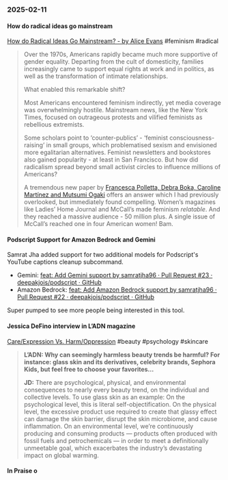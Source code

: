 ### 2025-02-11
#### How do radical ideas go mainstream
[How do Radical Ideas Go Mainstream?  - by Alice Evans](https://www.ggd.world/p/how-do-radical-ideas-go-mainstream) #feminism #radical

> Over the 1970s, Americans rapidly became much more supportive of gender equality. Departing from the cult of domesticity, families increasingly came to support equal rights at work and in politics, as well as the transformation of intimate relationships.
> 
> What enabled this remarkable shift?  
>   
> Most Americans encountered feminism indirectly, yet media coverage was overwhelmingly hostile. Mainstream news, like the New York Times, focused on outrageous protests and vilified feminists as rebellious extremists.
> 
> Some scholars point to ‘counter-publics’ - ‘feminist consciousness-raising’ in small groups, which problematised sexism and envisioned more egalitarian alternatives. Feminist newsletters and bookstores also gained popularity - at least in San Francisco. But how did radicalism spread beyond small activist circles to influence millions of Americans?
> 
> A tremendous new paper by [Francesca Polletta, Debra Boka, Caroline Martínez and Mutsumi Ogaki](https://www.journals.uchicago.edu/doi/10.1086/734377) offers an answer which I had previously overlooked, but immediately found compelling. Women’s magazines like Ladies’ Home Journal and McCall’s made feminism _relatable_. And they reached a massive audience - 50 million plus. A single issue of McCall’s reached one in four American women! Bam.
> 

#### Podscript Support for Amazon Bedrock and Gemini
Samrat Jha added support for two additional models for Podscript's YouTube captions cleanup subcommand.

- Gemini: [feat: Add Gemini support by samratjha96 · Pull Request #23 · deepakjois/podscript · GitHub](https://github.com/deepakjois/podscript/pull/23)
- Amazon Bedrock: [feat: Add Amazon Bedrock support by samratjha96 · Pull Request #22 · deepakjois/podscript · GitHub](https://github.com/deepakjois/podscript/pull/22)

Super pumped to see more people being interested in this tool.

#### Jessica DeFino interview in L’ADN magazine
[Care/Expression Vs. Harm/Oppression](https://jessicadefino.substack.com/p/careexpression-vs-harmoppression) #beauty #psychology #skincare 

> **L’ADN: Why can seemingly harmless beauty trends be harmful? For instance: glass skin and its derivatives, celebrity brands, Sephora Kids, but feel free to choose your favorites…**
> 
> **JD:** There are psychological, physical, and environmental consequences to nearly every beauty trend, on the individual and collective levels. To use glass skin as an example: On the psychological level, this is literal self-objectification. On the physical level, the excessive product use required to create that glassy effect can damage the skin barrier, disrupt the skin microbiome, and cause inflammation. On an environmental level, we’re continuously producing and consuming products — products often produced with fossil fuels and petrochemicals — in order to meet a definitionally unmeetable goal, which exacerbates the industry’s devastating impact on global warming.

#### In Praise o